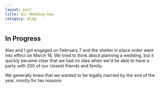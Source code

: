```yaml
---
layout: post
title: Our Wedding Day
category: Blog
---
```

## In Progress

Alex and I got engaged on February 7 and the shelter in place order went into effect on March 16. We tried to think about planning a wedding, but it quickly became clear that we had no idea when we'd be able to have a party with 200 of our closest friends and family. 

We generally knew that we wanted to be legally married by the end of the year, mostly for tax reasons


<!--stackedit_data:
eyJoaXN0b3J5IjpbLTEzMzkxNzQ3NywtMjA0NzYwNTQ2MF19
-->